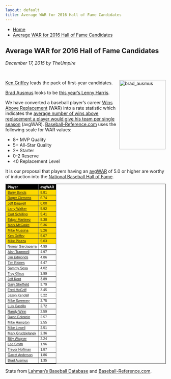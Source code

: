 ```yaml
---
layout: default
title: Average WAR for 2016 Hall of Fame Candidates
---
```

<nav class="breadcrumb" aria-label="breadcrumbs">
  <ul>
    <li><a href="{{ site.url }}{{ site.baseurl }}/index.html">Home</a></li>
    <li class="is-active"><a href="#" aria-current="page">Average WAR for 2016 Hall of Fame Candidates</a></li>
  </ul>
</nav>

<section class="storycontent">
  <h1>Average WAR for 2016 Hall of Fame Candidates</h1>
  <p><em>December 17, 2015 by TheUmpire</em></p>
  <br />
  
  <p><a title="Brad Ausmus" href="https://en.wikipedia.org/wiki/Brad_Ausmus#/media/File:Brad_Ausmus_on_August_1,_2015.jpg" target="_blank"><img style="border-bottom: 0px; border-left: 0px; margin: 0px 0px 10px 10px; display: inline; border-top: 0px; border-right: 0px" title="brad_ausmus" border="0" alt="brad_ausmus" align="right" src="{{ site.url }}{{ site.baseurl }}/assets/images/brad_ausmus.jpg" width="146" height="217" /></a></p>
  <p><a href="http://www.baseball-reference.com/players/g/griffke02.shtml">Ken Griffey</a> leads the pack of first-year candidates.</p>
  <p><a href="http://www.baseball-reference.com/players/a/ausmubr01.shtml">Brad Ausmus</a> looks to be <a href="{{ site.url }}{{ site.baseurl }}/pages/lenny-harris-for-hall-of-fame-huh.html">this year’s Lenny Harris</a>.</p>
  <p>We have converted a baseball player’s career <a href="http://saberlibrary.com/misc/war/">Wins Above Replacement</a> (WAR) into a rate statistic which indicates the <a href="{{ site.url }}{{ site.baseurl }}/pages/avg-war.html">average number of wins above replacement a player would give his team per single season</a> (avgWAR). <a href="http://www.baseball-reference.com">Baseball-Reference.com</a> uses the following scale for WAR values:</p>
  <ul>
  <li>8+ MVP Quality </li>
  <li>5+ All-Star Quality </li>
  <li>2+ Starter </li>
  <li>0-2 Reserve </li>
  <li>&lt;0 Replacement Level </li>
  </ul>
  <p>It is our proposal that players having an <a href="{{ site.url }}{{ site.baseurl }}/pages/avg-war.html">avgWAR</a> of 5.0 or higher are worthy of induction into the <a href="http://baseballhall.org/">National Baseball Hall of Fame</a>.</p>
  <table style="font-family: arial; font-size: 8pt" border="1" cellspacing="1" cellpadding="2" width="250">
  <tbody>
  <tr style="background-color: #000000; color: #ffffff; font-weight: bold">
  <td>Player</td>
  <td>avgWAR</td>
  </tr>
  <tr style="background-color: #ffd700">
  <td><a href="http://www.baseball-reference.com/players/b/bondsba01.shtml">Barry Bonds</a></td>
  <td>8.81</td>
  </tr>
  <tr style="background-color: #ffd700">
  <td><a href="http://www.baseball-reference.com/players/c/clemero02.shtml">Roger Clemens</a></td>
  <td>6.74</td>
  </tr>
  <tr style="background-color: #ffd700">
  <td><a href="http://www.baseball-reference.com/players/b/bagweje01.shtml">Jeff Bagwell</a></td>
  <td>6.00</td>
  </tr>
  <tr style="background-color: #ffd700">
  <td><a href="http://www.baseball-reference.com/players/w/walkela01.shtml">Larry Walker</a></td>
  <td>5.92</td>
  </tr>
  <tr style="background-color: #ffd700">
  <td><a href="http://www.baseball-reference.com/players/s/schilcu01.shtml">Curt Schilling</a></td>
  <td>5.41</td>
  </tr>
  <tr style="background-color: #ffd700">
  <td><a href="http://www.baseball-reference.com/players/m/martied01.shtml">Edgar Martinez</a></td>
  <td>5.38</td>
  </tr>
  <tr style="background-color: #ffd700">
  <td><a href="http://www.baseball-reference.com/players/m/mcgwima01.shtml">Mark McGwire</a></td>
  <td>5.36</td>
  </tr>
  <tr style="background-color: #ffd700">
  <td><a href="http://www.baseball-reference.com/players/m/mussimi01.shtml">Mike Mussina</a></td>
  <td>5.26</td>
  </tr>
  <tr style="background-color: #ffd700">
  <td><a href="http://www.baseball-reference.com/players/g/griffke02.shtml">Ken Griffey</a></td>
  <td>5.07</td>
  </tr>
  <tr style="background-color: #ffd700">
  <td><a href="http://www.baseball-reference.com/players/p/piazzmi01.shtml">Mike Piazza</a></td>
  <td>5.03</td>
  </tr>
  <tr>
  <td><a href="http://www.baseball-reference.com/players/g/garcino01.shtml">Nomar Garciaparra</a></td>
  <td>4.99</td>
  </tr>
  <tr>
  <td><a href="http://www.baseball-reference.com/players/t/trammal01.shtml">Alan Trammell</a></td>
  <td>4.97</td>
  </tr>
  <tr>
  <td><a href="http://www.baseball-reference.com/players/e/edmonji01.shtml">Jim Edmonds</a></td>
  <td>4.86</td>
  </tr>
  <tr>
  <td><a href="http://www.baseball-reference.com/players/r/raineti01.shtml">Tim Raines</a></td>
  <td>4.47</td>
  </tr>
  <tr>
  <td><a href="http://www.baseball-reference.com/players/s/sosasa01.shtml">Sammy Sosa</a></td>
  <td>4.02</td>
  </tr>
  <tr>
  <td><a href="http://www.baseball-reference.com/players/g/glaustr01.shtml">Troy Glaus</a></td>
  <td>3.99</td>
  </tr>
  <tr>
  <td><a href="http://www.baseball-reference.com/players/k/kentje01.shtml">Jeff Kent</a></td>
  <td>3.89</td>
  </tr>
  <tr>
  <td><a href="http://www.baseball-reference.com/players/s/sheffga01.shtml">Gary Sheffield</a></td>
  <td>3.79</td>
  </tr>
  <tr>
  <td><a href="http://www.baseball-reference.com/players/m/mcgrifr01.shtml">Fred McGriff</a></td>
  <td>3.45</td>
  </tr>
  <tr>
  <td><a href="http://www.baseball-reference.com/players/k/kendaja01.shtml">Jason Kendall</a></td>
  <td>3.22</td>
  </tr>
  <tr>
  <td><a href="http://www.baseball-reference.com/players/s/sweenmi01.shtml">Mike Sweeney</a></td>
  <td>2.75</td>
  </tr>
  <tr>
  <td><a href="http://www.baseball-reference.com/players/c/castilu01.shtml">Luis Castillo</a></td>
  <td>2.72</td>
  </tr>
  <tr>
  <td><a href="http://www.baseball-reference.com/players/w/winnra01.shtml">Randy Winn</a></td>
  <td>2.59</td>
  </tr>
  <tr>
  <td><a href="http://www.baseball-reference.com/players/e/eckstda01.shtml">David Eckstein</a></td>
  <td>2.57</td>
  </tr>
  <tr>
  <td><a href="http://www.baseball-reference.com/players/h/hamptmi01.shtml">Mike Hampton</a></td>
  <td>2.55</td>
  </tr>
  <tr>
  <td><a href="http://www.baseball-reference.com/players/l/lowelmi01.shtml">Mike Lowell</a></td>
  <td>2.51</td>
  </tr>
  <tr>
  <td><a href="http://www.baseball-reference.com/players/g/grudzma01.shtml">Mark Grudzielanek</a></td>
  <td>2.36</td>
  </tr>
  <tr>
  <td><a href="http://www.baseball-reference.com/players/w/wagnebi02.shtml">Billy Wagner</a></td>
  <td>2.24</td>
  </tr>
  <tr>
  <td><a href="http://www.baseball-reference.com/players/s/smithle02.shtml">Lee Smith</a></td>
  <td>1.96</td>
  </tr>
  <tr>
  <td><a href="http://www.baseball-reference.com/players/h/hoffmtr01.shtml">Trevor Hoffman</a></td>
  <td>1.87</td>
  </tr>
  <tr>
  <td><a href="http://www.baseball-reference.com/players/a/anderga01.shtml">Garret Anderson</a></td>
  <td>1.86</td>
  </tr>
  <tr>
  <td><a href="http://www.baseball-reference.com/players/a/ausmubr01.shtml">Brad Ausmus</a></td>
  <td>1.35</td>
  </tr>
  </tbody>
  </table>
  <p>Stats from <a href="http://baseball1.com/statistics/">Lahman’s Baseball Database</a> and <a href="http://www.baseball-reference.com/">Baseball-Reference.com</a>.</p>
 
</section>
